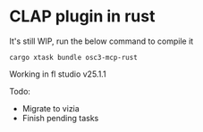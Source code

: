 # CLAP plugin in rust

It's still WIP, run the below command to compile it

```
cargo xtask bundle osc3-mcp-rust
```

Working in fl studio v25.1.1

Todo:
- Migrate to vizia
- Finish pending tasks